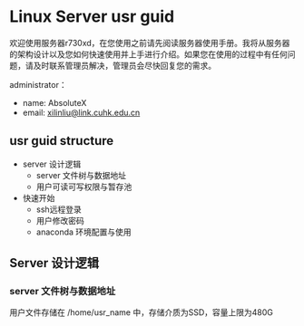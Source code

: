 # Linux Server usr guid

欢迎使用服务器r730xd，在您使用之前请先阅读服务器使用手册。我将从服务器的架构设计以及您如何快速使用并上手进行介绍。如果您在使用的过程中有任何问题，请及时联系管理员解决，管理员会尽快回复您的需求。

administrator：
+ name: AbsoluteX
+ email: xilinliu@link.cuhk.edu.cn

## usr guid structure
+ server 设计逻辑
  + server 文件树与数据地址
  + 用户可读可写权限与暂存池
+ 快速开始
  + ssh远程登录
  + 用户修改密码
  + anaconda 环境配置与使用

## Server 设计逻辑

### server 文件树与数据地址

用户文件存储在 /home/usr_name 中，存储介质为SSD，容量上限为480G



